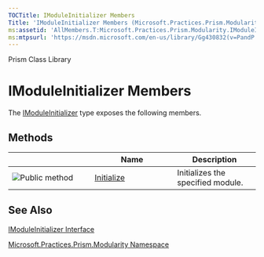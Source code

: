 ```yaml
---
TOCTitle: IModuleInitializer Members
Title: 'IModuleInitializer Members (Microsoft.Practices.Prism.Modularity)'
ms:assetid: 'AllMembers.T:Microsoft.Practices.Prism.Modularity.IModuleInitializer'
ms:mtpsurl: 'https://msdn.microsoft.com/en-us/library/Gg430832(v=PandP.50)'
---
```


Prism Class Library

IModuleInitializer Members
==========================

The [IModuleInitializer](https://msdn.microsoft.com/t:microsoft.practices.prism.modularity.imoduleinitializer) type exposes the following members.

Methods
-------

<span id="methodTableToggle"></span>
<table>
<colgroup>
<col width="33%" />
<col width="33%" />
<col width="33%" />
</colgroup>
<thead>
<tr class="header">
<th> </th>
<th>Name</th>
<th>Description</th>
</tr>
</thead>
<tbody>
<tr class="odd">
<td><img src="https://msdn.microsoft.com/en-us/Gg430832.pubmethod(en-us,PandP.50).gif" title="Public method" /></td>
<td><a href="https://msdn.microsoft.com/m:microsoft.practices.prism.modularity.imoduleinitializer.initialize(microsoft.practices.prism.modularity.moduleinfo)">Initialize</a></td>
<td><div class="summary">
Initializes the specified module.
</div></td>
</tr>
</tbody>
</table>

See Also
--------


[IModuleInitializer Interface](https://msdn.microsoft.com/t:microsoft.practices.prism.modularity.imoduleinitializer)

[Microsoft.Practices.Prism.Modularity Namespace](https://msdn.microsoft.com/n:microsoft.practices.prism.modularity)

